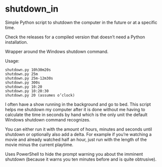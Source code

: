 # shutdown_in
Simple Python script to shutdown the computer in the future or at a specific time.

Check the releases for a compiled version that doesn’t need a Python installation.

Wrapper around the Windows shutdown command.

Usage:
```
shutdown.py 10h30m20s
shutdown.py 25m
shutdown.py 25m-12m30s
shutdown.py 300s
shutdown.py 10:20
shutdown.py 10:20:30
shutdown.py 20 (assumes o’clock)
```
I often have a show running in the background and go to bed. This script helps me shutdown my computer after it is done without me having to calculate the time in seconds by hand which is the only unit the default Windows shutdown command recognizes.

You can either run it with the amount of hours, minutes and seconds until shutdown or optionally also add a delta. For example if you’re watching a movie and already watched half an hour, just run with the length of the movie minus the current playtime.

Uses PowerShell to hide the prompt warning you about the imminent shutdown (because it warns you ten minutes before and is quite obtrusive).
